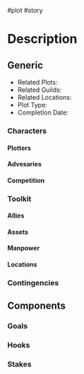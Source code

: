 #plot #story 
# Description

## Generic
- Related Plots:
- Related Guilds:
- Related Locations:
- Plot Type:
- Completion Date:

### Characters
#### Plotters

#### Advesaries

#### Competition

### Toolkit
#### Allies

#### Assets

#### Manpower

#### Locations

### Contingencies

## Components
### Goals

### Hooks

### Stakes
